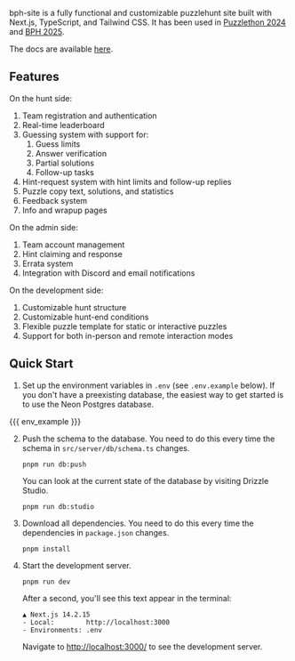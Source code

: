 bph-site is a fully functional and customizable puzzlehunt site built with Next.js, TypeScript, and Tailwind CSS. It has been used in [Puzzlethon 2024](https://puzzlethon.brownpuzzle.club/) and [BPH 2025](https://www.brownpuzzlehunt.com/).

The docs are available [here](https://example.brownpuzzlehunt.com/docs).

## Features

On the hunt side:

1. Team registration and authentication
2. Real-time leaderboard
3. Guessing system with support for:
   1. Guess limits
   2. Answer verification
   3. Partial solutions
   4. Follow-up tasks
4. Hint-request system with hint limits and follow-up replies
5. Puzzle copy text, solutions, and statistics
6. Feedback system
7. Info and wrapup pages

On the admin side:

1. Team account management
2. Hint claiming and response
3. Errata system
4. Integration with Discord and email notifications

On the development side:

1. Customizable hunt structure
2. Customizable hunt-end conditions
3. Flexible puzzle template for static or interactive puzzles
4. Support for both in-person and remote interaction modes

## Quick Start

1. Set up the environment variables in `.env` (see `.env.example` below). If you don't have a preexisting database, the easiest way to get started is to use the Neon Postgres database.

{{{ env_example }}}

2. Push the schema to the database. You need to do this every time the schema in `src/server/db/schema.ts` changes.

   ```
   pnpm run db:push
   ```

   You can look at the current state of the database by visiting Drizzle Studio.

   ```
   pnpm run db:studio
   ```

3. Download all dependencies. You need to do this every time the dependencies in `package.json` changes.

   ```
   pnpm install
   ```

4. Start the development server.

   ```
   pnpm run dev
   ```

   After a second, you'll see this text appear in the terminal:

   ```
   ▲ Next.js 14.2.15
   - Local:        http://localhost:3000
   - Environments: .env
   ```

   Navigate to [http://localhost:3000/](http://localhost:3000/) to see the development server.
